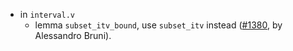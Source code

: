 - in `interval.v`
  + lemma `subset_itv_bound`, use `subset_itv` instead
    ([#1380](https://github.com/math-comp/math-comp/pull/1380),
    by Alessandro Bruni).
